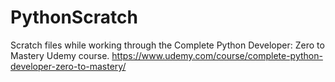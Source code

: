 # PythonScratch
Scratch files while working through the Complete Python Developer: Zero to Mastery Udemy course.
https://www.udemy.com/course/complete-python-developer-zero-to-mastery/
